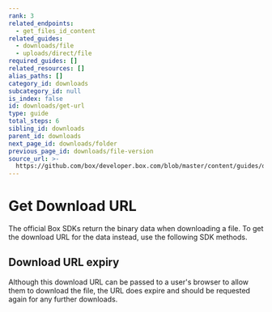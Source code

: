 ```yaml
---
rank: 3
related_endpoints:
  - get_files_id_content
related_guides:
  - downloads/file
  - uploads/direct/file
required_guides: []
related_resources: []
alias_paths: []
category_id: downloads
subcategory_id: null
is_index: false
id: downloads/get-url
type: guide
total_steps: 6
sibling_id: downloads
parent_id: downloads
next_page_id: downloads/folder
previous_page_id: downloads/file-version
source_url: >-
  https://github.com/box/developer.box.com/blob/master/content/guides/downloads/get-url.md
---
```


# Get Download URL

The official Box SDKs return the binary data when downloading a file. To get the
download URL for the data instead, use the following SDK methods.

<Samples id='get_files_id_content' variant='get_url' >

</Samples>

## Download URL expiry

Although this download URL can be passed to a user's browser to allow them to
download the file, the URL does expire and should be requested again for any
further downloads.

[api]: e://get_files_id_content
